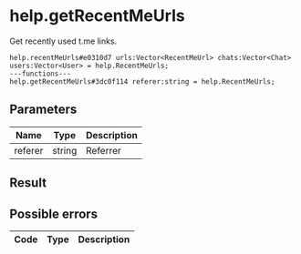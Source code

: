 # help.getRecentMeUrls
Get recently used t.me links.

```
help.recentMeUrls#e0310d7 urls:Vector<RecentMeUrl> chats:Vector<Chat> users:Vector<User> = help.RecentMeUrls;
---functions---
help.getRecentMeUrls#3dc0f114 referer:string = help.RecentMeUrls;
```

## Parameters
| Name | Type | Description |
| ---- | :----: | ----------- |
| referer | string | Referrer |


## Result


## Possible errors
| Code | Type | Description |
| ---- | :----: | ----------- |

